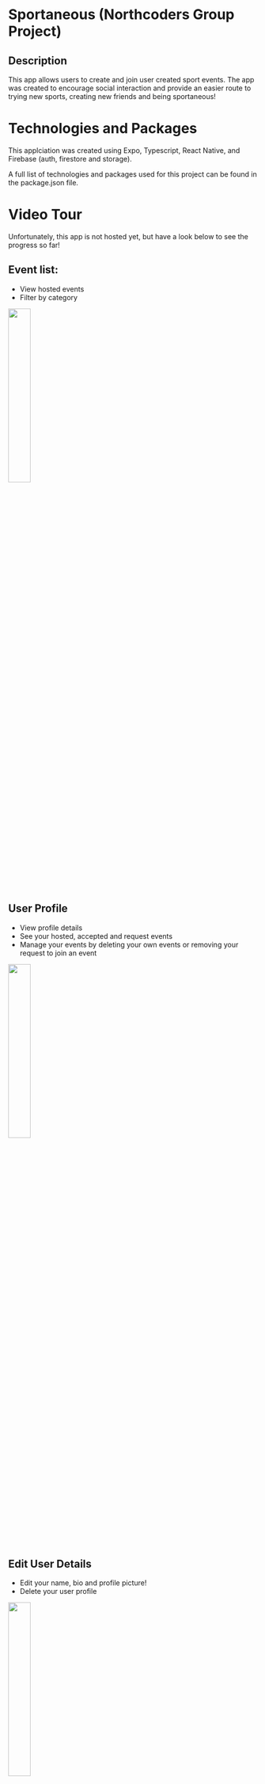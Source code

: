 # Sportaneous (Northcoders Group Project)

## Description

This app allows users to create and join user created sport events. The app was created to encourage social interaction and provide an easier route to trying new sports, creating new friends and being sportaneous!

# Technologies and Packages

This applciation was created using Expo, Typescript, React Native, and Firebase (auth, firestore and storage).

A full list of technologies and packages used for this project can be found in the package.json file.

# Video Tour

Unfortunately, this app is not hosted yet, but have a look below to see the progress so far!

## Event list:

- View hosted events
- Filter by category

<img src="./gifs/events.gif" width="30%" style="margin-left; margin-right 1em;"/>

## User Profile

- View profile details
- See your hosted, accepted and request events
- Manage your events by deleting your own events or removing your request to join an event

<img src="./gifs/profile.gif" width="30%" height="30%" st/>

## Edit User Details

- Edit your name, bio and profile picture!
- Delete your user profile

<img src="./gifs/edit_profile.gif" width="30%" height="30%"/>

## Add your own event

- Fill in the details to add your own event:
- Add a catchy title
- Select from a selection of sport categories
- Add a description to give people an idea of what to expect
- Choose how many people you wish to be able to join
- Set your date and time
- Finally, post your event for others to view and join

<img src="./gifs/add_event.gif" width="30%" height="30%"/>

## Review requested attendes

- Review the user who have requested to join your event
- View their profile
- Once approved, they are added to your event
- Decided they're not a great fit for your event? Remove them from your event

<img src="./gifs/review_and_delete.gif" width="30%" height="30%"/>

## Chat

- Once users are approved by you, discuss the event details in the event chatroom
- Send and Receive messages in real time
- Sent a typo? You have the option to delete your own messages

<img src="./gifs/chat.gif" width="30%" height="30%"/>
